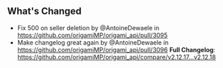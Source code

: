 ## What's Changed
* Fix 500 on seller deletion by @AntoineDewaele in https://github.com/origamiMP/origami_api/pull/3095
* Make changelog great again by @AntoineDewaele in https://github.com/origamiMP/origami_api/pull/3096
**Full Changelog**: https://github.com/origamiMP/origami_api/compare/v2.12.17...v2.12.18